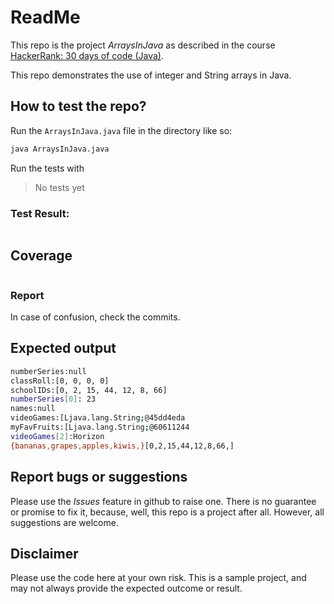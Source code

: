 # ReadMe

This repo is the project *ArraysInJava* as described in the course [HackerRank: 30 days of code (Java)](https://www.hackerrank.com/domains/tutorials/30-days-of-code).

This repo demonstrates the use of integer and String arrays in Java.

## How to test the repo?

Run the `ArraysInJava.java` file in the directory like so:

```bash
java ArraysInJava.java
```

Run the tests with
> No tests yet

### Test Result:

```bash
```

## Coverage

```bash
```

### Report

In case of confusion, check the commits.

## Expected output

```bash
numberSeries:null
classRoll:[0, 0, 0, 0]
schoolIDs:[0, 2, 15, 44, 12, 8, 66]
numberSeries[0]: 23
names:null
videoGames:[Ljava.lang.String;@45dd4eda
myFavFruits:[Ljava.lang.String;@60611244
videoGames[2]:Horizon
{bananas,grapes,apples,kiwis,}[0,2,15,44,12,8,66,]
```

## Report bugs or suggestions

Please use the *Issues* feature in github to raise one. There is no guarantee or promise to fix it, because, well, this repo is a project after all. However, all suggestions are welcome.

## Disclaimer

Please use the code here at your own risk. This is a sample project, and may not always provide the expected outcome or result.
